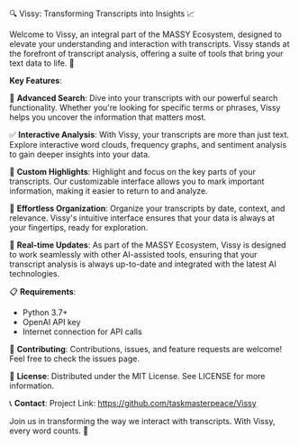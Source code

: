 🔍 Vissy: Transforming Transcripts into Insights 📈

Welcome to Vissy, an integral part of the MASSY Ecosystem, designed to elevate your understanding and interaction with transcripts. Vissy stands at the forefront of transcript analysis, offering a suite of tools that bring your text data to life. 📘

**Key Features**:

🔎 **Advanced Search**: Dive into your transcripts with our powerful search functionality. Whether you're looking for specific terms or phrases, Vissy helps you uncover the information that matters most.

✅ **Interactive Analysis**: With Vissy, your transcripts are more than just text. Explore interactive word clouds, frequency graphs, and sentiment analysis to gain deeper insights into your data.

📌 **Custom Highlights**: Highlight and focus on the key parts of your transcripts. Our customizable interface allows you to mark important information, making it easier to return to and analyze.

📝 **Effortless Organization**: Organize your transcripts by date, context, and relevance. Vissy's intuitive interface ensures that your data is always at your fingertips, ready for exploration.

🔄 **Real-time Updates**: As part of the MASSY Ecosystem, Vissy is designed to work seamlessly with other AI-assisted tools, ensuring that your transcript analysis is always up-to-date and integrated with the latest AI technologies.

📋 **Requirements**:
- Python 3.7+
- OpenAI API key
- Internet connection for API calls

🤝 **Contributing**:
Contributions, issues, and feature requests are welcome! Feel free to check the issues page.

📜 **License**:
Distributed under the MIT License. See LICENSE for more information.

📞 **Contact**:
Project Link: https://github.com/taskmasterpeace/Vissy

Join us in transforming the way we interact with transcripts. With Vissy, every word counts. 🌟

